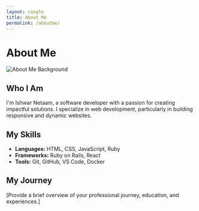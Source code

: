 ```yaml
---
layout: single
title: About Me
permalink: /aboutme/
---
```


# About Me

![About Me Background](assets/images/about-background.jpg)

## Who I Am

I'm Ishwar Netaam, a software developer with a passion for creating impactful solutions. I specialize in web development, particularly in building responsive and dynamic websites.

## My Skills

- **Languages:** HTML, CSS, JavaScript, Ruby
- **Frameworks:** Ruby on Rails, React
- **Tools:** Git, GitHub, VS Code, Docker

## My Journey

[Provide a brief overview of your professional journey, education, and experiences.]

<!-- Add more sections as needed -->

